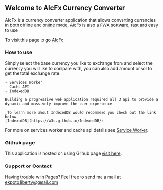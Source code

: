 ## Welcome to AlcFx Currency Converter

AlcFx is a currency converter application that allows converting currencies in both offline and online mode, AlcFx is also a PWA software, fast and easy to use

To visit this page to go [AlcFx](https://delino12.github.io/alcFx/)

### How to use

Simply select the base currency you like to exchange from and select the currency you will like to compare with, you can also add amount or vol to get the total exchange rate. 

```
- Services Worker
- Cache API
- IndexedDB

Building a progressive web application required all 3 api to provide a dynamic and massively improve the user experience

_To learn more about IndexedDB would recommend you check out the link below_
[IndexedDB](https://w3c.github.io/IndexedDB/)

```

For more on services worker and cache api details see [Service Worker](https://developers.google.com/web/ilt/pwa/introduction-to-service-worker).

### Github page

This application is hosted on using Github page [visit here](https://delino12.github.io/alcFx/).

### Support or Contact

Having trouble with Pages? Feel free to send me a mail at ekpoto.liberty@gmail.com
